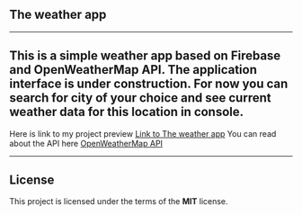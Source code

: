 ## The weather app

---

This is a simple weather app based on Firebase and OpenWeatherMap API.
The application interface is under construction.
For now you can search for city of your choice and see current weather data for this location in console.
---

Here is link to my project preview [Link to The weather app](https://weather-app-3a7ac.web.app/)
You can read about the API here [OpenWeatherMap API](https://openweathermap.org/api/one-call-api)

---

## License
This project is licensed under the terms of the **MIT** license.
